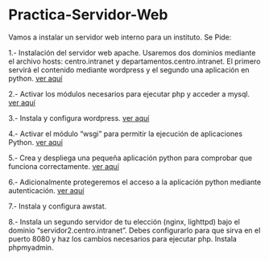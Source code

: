 # Practica-Servidor-Web

Vamos a instalar un servidor web interno para un instituto. Se Pide:

1.- Instalación del servidor web apache. Usaremos dos dominios mediante el archivo hosts: centro.intranet y departamentos.centro.intranet. El primero servirá el contenido mediante wordpress y el segundo una aplicación en python. [ver aquí](/ejercicio1/apache2.md)

2.- Activar los módulos necesarios para ejecutar php y acceder a mysql. [ver aquí](ejercicio2/php_y_msql.md)

3.- Instala y configura wordpress. [ver aquí](ejercicio3/wordpress.md)

4.- Activar el módulo “wsgi” para permitir la ejecución de aplicaciones Python. [ver aquí](ejercicio4/wsgi.md)

5.- Crea y despliega una pequeña aplicación python para comprobar que funciona correctamente. [ver aquí](ejercicio5/python.md)

6.- Adicionalmente protegeremos el acceso a la aplicación python mediante autenticación. [ver aquí](ejercicio6/autenticacion.md)

7.- Instala y configura awstat.

8.- Instala un segundo servidor de tu elección (nginx, lighttpd) bajo el dominio “servidor2.centro.intranet”. Debes configurarlo para que sirva en el puerto 8080 y haz los cambios necesarios para ejecutar php. Instala phpmyadmin.

